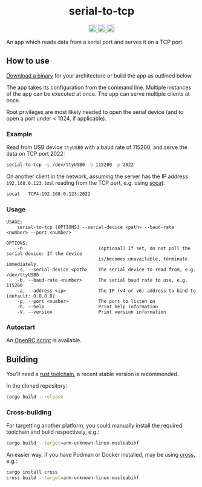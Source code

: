 <h1 align="center">serial-to-tcp</h1>

<p align="center">
<a href="https://github.com/etienne-k/serial-to-tcp">
<img alt="repository" src="https://img.shields.io/badge/repository-serial--to--tcp-8da0cb?style=for-the-badge&logo=github" height="20"/>
</a>

<a href="https://github.com/etienne-k/serial-to-tcp/actions">
<img alt="build" src="https://img.shields.io/github/actions/workflow/status/etienne-k/serial-to-tcp/rust.yml?style=for-the-badge&logo=github" height="20"/>
</a>

<a href="https://github.com/etienne-k/serial-to-tcp/blob/main/LICENSE">
<img alt="license" src="https://img.shields.io/github/license/etienne-k/serial-to-tcp?style=for-the-badge&logo=github&color=blue" height="20"/>
</a>
</p>

An app which reads data from a serial port and serves it on a TCP port.

## How to use

[Download a binary](https://github.com/etienne-k/serial-to-tcp/releases) for your architecture or build the app as outlined below.

The app takes its configuration from the command line. Multiple instances of the app can be executed at once. The app can serve multiple clients at once.

Root privileges are most likely needed to open the serial device (and to open a port under < 1024, if applicable).

### Example

Read from USB device `ttyUSB0` with a baud rate of 115200, and serve the data on TCP port 2022:

```bash
serial-to-tcp -s /dev/ttyUSB0 -b 115200 -p 2022
```

On another client in the network, assuming the server has the IP address `192.168.0.123`, test reading from the TCP port, e.g. using [socat](http://www.dest-unreach.org/socat/):

```bash
socat - TCP4:192.168.0.123:2022
```

### Usage

```
USAGE:
    serial-to-tcp [OPTIONS] --serial-device <path> --baud-rate <number> --port <number>

OPTIONS:
    -n                            (optional) If set, do not poll the serial device: If the device
                                  is/becomes unavailable, terminate immediately.
    -s, --serial-device <path>    The serial device to read from, e.g. /dev/ttyUSB0
    -b, --baud-rate <number>      The serial baud rate to use, e.g. 115200
    -a, --address <ip>            The IP (v4 or v6) address to bind to [default: 0.0.0.0]
    -p, --port <number>           The port to listen on
    -h, --help                    Print help information
    -V, --version                 Print version information
```

### Autostart

An [OpenRC script](https://github.com/etienne-k/serial-to-tcp/tree/main/etc/init.d) is available.

## Building

You'll need a [rust toolchain](https://rustup.rs), a recent stable version is recommended.

In the cloned repository:

```bash
cargo build --release
```

### Cross-building

For targetting another platform, you could manually install the required toolchain and build respectively, e.g.:

```bash
cargo build --target=arm-unknown-linux-musleabihf
```

An easier way, if you have Podman or Docker installed, may be using [cross](https://github.com/cross-rs/cross), e.g.:

```bash
cargo install cross
cross build --target=arm-unknown-linux-musleabihf
```
